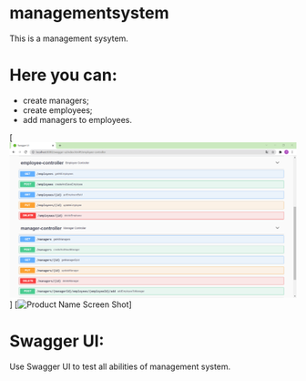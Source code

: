 # managementsystem
This is a management sysytem.

# Here you can:
- create managers;
- create employees;
- add managers to employees.

[![Product Name Screen Shot][product-screenshot1]]
[![Product Name Screen Shot][product-screenshot2]]


# Swagger UI:
Use Swagger UI to test all abilities of management system.

[product-screenshot1]: images/swagger.png
[product-screenshot2]: images/myCRUDUI.png
